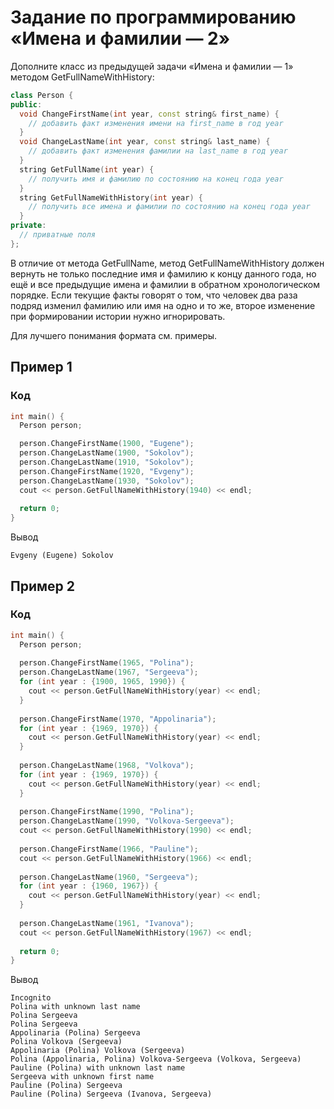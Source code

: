 # Задание по программированию «Имена и фамилии — 2»

Дополните класс из предыдущей задачи «Имена и фамилии — 1» методом GetFullNameWithHistory:
```cpp
class Person {
public:
  void ChangeFirstName(int year, const string& first_name) {
    // добавить факт изменения имени на first_name в год year
  }
  void ChangeLastName(int year, const string& last_name) {
    // добавить факт изменения фамилии на last_name в год year
  }
  string GetFullName(int year) {
    // получить имя и фамилию по состоянию на конец года year
  }
  string GetFullNameWithHistory(int year) {
    // получить все имена и фамилии по состоянию на конец года year
  }
private:
  // приватные поля
};
```

В отличие от метода GetFullName, метод GetFullNameWithHistory должен вернуть не только последние имя и фамилию к концу данного года, но ещё и все предыдущие имена и фамилии в обратном хронологическом порядке. Если текущие факты говорят о том, что человек два раза подряд изменил фамилию или имя на одно и то же, второе изменение при формировании истории нужно игнорировать.

Для лучшего понимания формата см. примеры.

## Пример 1 ##

### Код ###

```cpp
int main() {
  Person person;

  person.ChangeFirstName(1900, "Eugene");
  person.ChangeLastName(1900, "Sokolov");
  person.ChangeLastName(1910, "Sokolov");
  person.ChangeFirstName(1920, "Evgeny");
  person.ChangeLastName(1930, "Sokolov");
  cout << person.GetFullNameWithHistory(1940) << endl;
  
  return 0;
}
```
Вывод
```commandline
Evgeny (Eugene) Sokolov
```

## Пример 2 ##

### Код ###

```cpp
int main() {
  Person person;
  
  person.ChangeFirstName(1965, "Polina");
  person.ChangeLastName(1967, "Sergeeva");
  for (int year : {1900, 1965, 1990}) {
    cout << person.GetFullNameWithHistory(year) << endl;
  }
  
  person.ChangeFirstName(1970, "Appolinaria");
  for (int year : {1969, 1970}) {
    cout << person.GetFullNameWithHistory(year) << endl;
  }
  
  person.ChangeLastName(1968, "Volkova");
  for (int year : {1969, 1970}) {
    cout << person.GetFullNameWithHistory(year) << endl;
  }
  
  person.ChangeFirstName(1990, "Polina");
  person.ChangeLastName(1990, "Volkova-Sergeeva");
  cout << person.GetFullNameWithHistory(1990) << endl;
  
  person.ChangeFirstName(1966, "Pauline");
  cout << person.GetFullNameWithHistory(1966) << endl;
  
  person.ChangeLastName(1960, "Sergeeva");
  for (int year : {1960, 1967}) {
    cout << person.GetFullNameWithHistory(year) << endl;
  }
  
  person.ChangeLastName(1961, "Ivanova");
  cout << person.GetFullNameWithHistory(1967) << endl;
  
  return 0;
}
```
Вывод
```commandline
Incognito
Polina with unknown last name
Polina Sergeeva
Polina Sergeeva
Appolinaria (Polina) Sergeeva
Polina Volkova (Sergeeva)
Appolinaria (Polina) Volkova (Sergeeva)
Polina (Appolinaria, Polina) Volkova-Sergeeva (Volkova, Sergeeva)
Pauline (Polina) with unknown last name
Sergeeva with unknown first name
Pauline (Polina) Sergeeva
Pauline (Polina) Sergeeva (Ivanova, Sergeeva)
```
